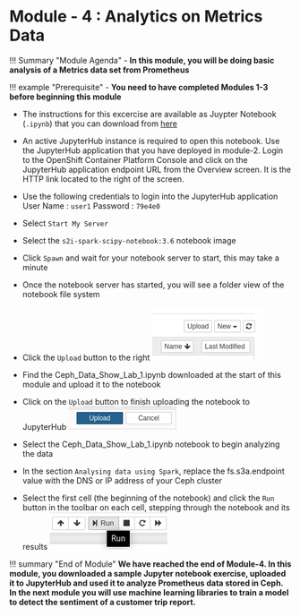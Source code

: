 # Module - 4 : Analytics on Metrics Data

!!! Summary "Module Agenda"
    - **In this module, you will be doing basic analysis of a Metrics data set from Prometheus**

!!! example "Prerequisite"
    - **You need to have completed Modules 1-3 before beginning this module**

- The instructions for this excercise are available as Juypter Notebook (``.ipynb``) that you can download from [here](https://raw.githubusercontent.com/ksingh7/data-show/master/data-show-test-drive/Ceph_Data_Show_Lab_1.ipynb)

- An active JupyterHub instance is required to open this notebook. Use the JupyterHub application that you have deployed in module-2. Login to the OpenShift Container Platform Console and click on the JupyterHub application endpoint URL from the Overview screen.  It is the HTTP link located to the right of the screen.

- Use the following credentials to login into the JupyterHub application
User Name : ``user1``
Password  : ``79e4e0``  

- Select ``Start My Server``

- Select the ``s2i-spark-scipy-notebook:3.6`` notebook image

- Click ``Spawn`` and wait for your notebook server to start, this may take a minute

- Once the notebook server has started, you will see a folder view of the notebook file system

- Click the ``Upload`` button to the right ![](images/upload1.png) 

- Find the Ceph_Data_Show_Lab_1.ipynb downloaded at the start of this module and upload it to the notebook

- Click on the ``Upload`` button to finish uploading the notebook to JupyterHub ![](images/upload2.png) 

- Select the Ceph_Data_Show_Lab_1.ipynb notebook to begin analyzing the data

- In the section ``Analysing data using Spark``, replace the fs.s3a.endpoint value with the DNS or IP address of your Ceph cluster

- Select the first cell (the beginning of the notebook) and click the ``Run`` button in the toolbar on each cell, stepping through the notebook and its results  ![](images/run.png)

!!! summary "End of Module"
    **We have reached the end of Module-4. In this module, you downloaded a sample Jupyter notebook exercise, uploaded it to JupyterHub and used it to analyze Prometheus data stored in Ceph. In the next module you will use machine learning libraries to train a model to detect the sentiment of a customer trip report.**
